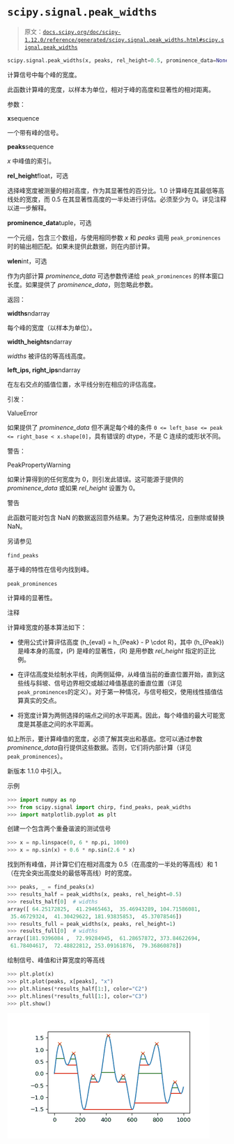# `scipy.signal.peak_widths`

> 原文：[`docs.scipy.org/doc/scipy-1.12.0/reference/generated/scipy.signal.peak_widths.html#scipy.signal.peak_widths`](https://docs.scipy.org/doc/scipy-1.12.0/reference/generated/scipy.signal.peak_widths.html#scipy.signal.peak_widths)

```py
scipy.signal.peak_widths(x, peaks, rel_height=0.5, prominence_data=None, wlen=None)
```

计算信号中每个峰的宽度。

此函数计算峰的宽度，以样本为单位，相对于峰的高度和显著性的相对距离。

参数：

**x**sequence

一个带有峰的信号。

**peaks**sequence

*x* 中峰值的索引。

**rel_height**float，可选

选择峰宽度被测量的相对高度，作为其显著性的百分比。1.0 计算峰在其最低等高线处的宽度，而 0.5 在其显著性高度的一半处进行评估。必须至少为 0。详见注释以进一步解释。

**prominence_data**tuple，可选

一个元组，包含三个数组，与使用相同参数 *x* 和 *peaks* 调用 `peak_prominences` 时的输出相匹配。如果未提供此数据，则在内部计算。

**wlen**int，可选

作为内部计算 *prominence_data* 可选参数传递给 `peak_prominences` 的样本窗口长度。如果提供了 *prominence_data*，则忽略此参数。

返回：

**widths**ndarray

每个峰的宽度（以样本为单位）。

**width_heights**ndarray

*widths* 被评估的等高线高度。

**left_ips, right_ips**ndarray

在左右交点的插值位置，水平线分别在相应的评估高度。

引发：

ValueError

如果提供了 *prominence_data* 但不满足每个峰的条件 `0 <= left_base <= peak <= right_base < x.shape[0]`，具有错误的 dtype，不是 C 连续的或形状不同。

警告：

PeakPropertyWarning

如果计算得到的任何宽度为 0，则引发此错误。这可能源于提供的 *prominence_data* 或如果 *rel_height* 设置为 0。

警告

此函数可能对包含 NaN 的数据返回意外结果。为了避免这种情况，应删除或替换 NaN。

另请参见

`find_peaks`

基于峰的特性在信号内找到峰。

`peak_prominences`

计算峰的显著性。

注释

计算峰宽度的基本算法如下：

+   使用公式计算评估高度 \(h_{eval} = h_{Peak} - P \cdot R\)，其中 \(h_{Peak}\) 是峰本身的高度，\(P\) 是峰的显著性，\(R\) 是用参数 *rel_height* 指定的正比例。

+   在评估高度处绘制水平线，向两侧延伸，从峰值当前的垂直位置开始，直到这些线与斜坡、信号边界相交或越过峰值基底的垂直位置（详见`peak_prominences`的定义）。对于第一种情况，与信号相交，使用线性插值估算真实的交点。

+   将宽度计算为两侧选择的端点之间的水平距离。因此，每个峰值的最大可能宽度是其基底之间的水平距离。

如上所示，要计算峰值的宽度，必须了解其突出和基底。您可以通过参数*prominence_data*自行提供这些数据。否则，它们将内部计算（详见`peak_prominences`）。

新版本 1.1.0 中引入。

示例

```py
>>> import numpy as np
>>> from scipy.signal import chirp, find_peaks, peak_widths
>>> import matplotlib.pyplot as plt 
```

创建一个包含两个重叠谐波的测试信号

```py
>>> x = np.linspace(0, 6 * np.pi, 1000)
>>> x = np.sin(x) + 0.6 * np.sin(2.6 * x) 
```

找到所有峰值，并计算它们在相对高度为 0.5（在高度的一半处的等高线）和 1（在完全突出高度处的最低等高线）时的宽度。

```py
>>> peaks, _ = find_peaks(x)
>>> results_half = peak_widths(x, peaks, rel_height=0.5)
>>> results_half[0]  # widths
array([ 64.25172825,  41.29465463,  35.46943289, 104.71586081,
 35.46729324,  41.30429622, 181.93835853,  45.37078546])
>>> results_full = peak_widths(x, peaks, rel_height=1)
>>> results_full[0]  # widths
array([181.9396084 ,  72.99284945,  61.28657872, 373.84622694,
 61.78404617,  72.48822812, 253.09161876,  79.36860878]) 
```

绘制信号、峰值和计算宽度的等高线

```py
>>> plt.plot(x)
>>> plt.plot(peaks, x[peaks], "x")
>>> plt.hlines(*results_half[1:], color="C2")
>>> plt.hlines(*results_full[1:], color="C3")
>>> plt.show() 
```

![../../_images/scipy-signal-peak_widths-1.png](img/1da0e1ff48c263fe5033be2e55373a89.png)
